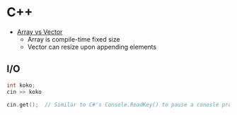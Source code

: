 # C++

* [Array vs Vector](https://en.wikipedia.org/wiki/Sequence_container_(C%2B%2B))
  * Array is compile-time fixed size
  * Vector can resize upon appending elements

## I/O

```C++
int koko;
cin >> koko

cin.get();  // Similar to C#'s Console.ReadKey() to pause a conosle program until a key is pressed.
```
